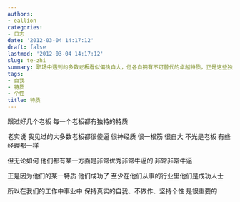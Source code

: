 ```yaml
---
authors:
- eallion
categories:
- 日志
date: '2012-03-04 14:17:12'
draft: false
lastmod: '2012-03-04 14:17:12'
slug: te-zhi
summary: 职场中遇到的多数老板看似偏执自大，但各自拥有不可替代的卓越特质，正是这些独特优势推动他们在行业中取得成功。保持真实自我与个性才是职场成长的关键！
tags:
- 自我
- 特质
- 个性
title: 特质
---
```

跟过好几个老板
每一个老板都有独特的特质

老实说
我见过的大多数老板都很傻逼
很神经质
很一根筋
很自大
不光是老板
有些经理都一样

但无论如何
他们都有某一方面是非常优秀非常牛逼的
非常非常牛逼

正是因为他们的某一特质
他们成功了
至少在他们从事的行业里他们是成功人士

所以在我们的工作中事业中
保持真实的自我、不做作、坚持个性
是很重要的